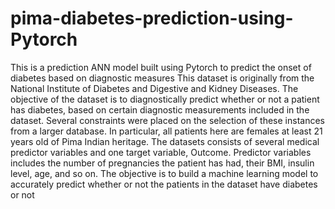# pima-diabetes-prediction-using-Pytorch
This is a prediction ANN model built using Pytorch to predict the onset of diabetes based on diagnostic measures
This dataset is originally from the National Institute of Diabetes and Digestive and Kidney Diseases. The objective of the dataset is to diagnostically predict whether or not a patient has diabetes, based on certain diagnostic measurements included in the dataset. Several constraints were placed on the selection of these instances from a larger database. In particular, all patients here are females at least 21 years old of Pima Indian heritage.
The datasets consists of several medical predictor variables and one target variable, Outcome. Predictor variables includes the number of pregnancies the patient has had, their BMI, insulin level, age, and so on.
The objective is to build a machine learning model to accurately predict whether or not the patients in the dataset have diabetes or not
